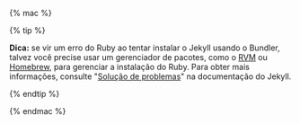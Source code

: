 {% mac %}

{% tip %}

**Dica:** se vir um erro do Ruby ao tentar instalar o Jekyll usando o Bundler, talvez você precise usar um gerenciador de pacotes, como o [RVM](https://rvm.io/) ou [Homebrew](http://brew.sh/), para gerenciar a instalação do Ruby. Para obter mais informações, consulte "[Solução de problemas](https://jekyllrb.com/docs/troubleshooting/#jekyll--macos)" na documentação do Jekyll.

{% endtip %}

{% endmac %}
